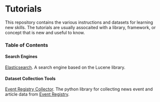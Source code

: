 # Tutorials
This repository contains the various instructions and datasets for learning new skills. The tutorials are usually assocaited with a library, framework, or concept that is new and useful to know.

### Table of Contents

#### Search Engines

[Elasticsearch](./search-engines/elasticsearch). A search engine based on the Lucene library.


#### Dataset Collection Tools

[Event Registry Collector](https://github.com/ErikNovak/event-registry-collector). The python library for collecting news event and article data from [Event Registry](https://eventregistry.org/).
